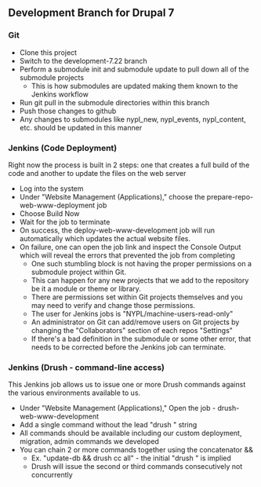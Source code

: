 ## Development Branch for Drupal 7

### Git
* Clone this project
* Switch to the development-7.22 branch
* Perform a submodule init and submodule update to pull down all of the submodule projects
  * This is how submodules are updated making them known to the Jenkins workflow
* Run git pull in the submodule directories within this branch
* Push those changes to github
* Any changes to submodules like nypl_new, nypl_events, nypl_content, etc. should be updated in this manner

### Jenkins (Code Deployment)
Right now the process is built in 2 steps: one that creates a full build of the code and another to update the files on the web server
* Log into the system
* Under "Website Management (Applications)," choose the prepare-repo-web-www-deployment job
* Choose Build Now
* Wait for the job to terminate
* On success, the deploy-web-www-development job will run automatically which updates the actual website files.
* On failure, one can open the job link and inspect the Console Output which will reveal the errors that prevented the job from completing
  * One such stumbling block is not having the proper permissions on a submodule project within Git.
  * This can happen for any new projects that we add to the repository be it a module or theme or library.
  * There are permissions set within Git projects themselves and you may need to verify and change those permissions.
  * The user for Jenkins jobs is "NYPL/machine-users-read-only"
  * An administrator on Git can add/remove users on Git projects by changing the "Collaborators" section of each repos "Settings"
  * If there's a bad definition in the submodule or some other error, that needs to be corrected before the Jenkins job can terminate.

### Jenkins (Drush - command-line access)
This Jenkins job allows us to issue one or more Drush commands against the various environments available to us.
* Under "Website Management (Applications)," Open the job - drush-web-www-development
* Add a single command without the lead "drush " string
* All commands should be available including our custom deployment, migration, admin commands we developed
* You can chain 2 or more commands together using the concatenator &&
  * Ex. "update-db && drush cc all" - the initial "drush " is implied
  * Drush will issue the second or third commands consecutively not concurrently
